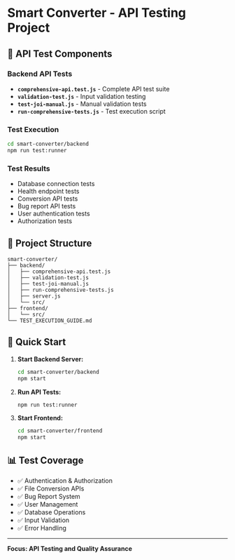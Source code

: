 # Smart Converter - API Testing Project

## 🧪 API Test Components

### Backend API Tests
- **`comprehensive-api.test.js`** - Complete API test suite
- **`validation-test.js`** - Input validation testing
- **`test-joi-manual.js`** - Manual validation tests
- **`run-comprehensive-tests.js`** - Test execution script

### Test Execution
```bash
cd smart-converter/backend
npm run test:runner
```

### Test Results
- Database connection tests
- Health endpoint tests
- Conversion API tests
- Bug report API tests
- User authentication tests
- Authorization tests

## 📁 Project Structure

```
smart-converter/
├── backend/
│   ├── comprehensive-api.test.js
│   ├── validation-test.js
│   ├── test-joi-manual.js
│   ├── run-comprehensive-tests.js
│   ├── server.js
│   └── src/
├── frontend/
│   └── src/
└── TEST_EXECUTION_GUIDE.md
```

## 🚀 Quick Start

1. **Start Backend Server:**
   ```bash
   cd smart-converter/backend
   npm start
   ```

2. **Run API Tests:**
   ```bash
   npm run test:runner
   ```

3. **Start Frontend:**
   ```bash
   cd smart-converter/frontend
   npm start
   ```

## 📊 Test Coverage

- ✅ Authentication & Authorization
- ✅ File Conversion APIs
- ✅ Bug Report System
- ✅ User Management
- ✅ Database Operations
- ✅ Input Validation
- ✅ Error Handling

---

**Focus: API Testing and Quality Assurance** 
